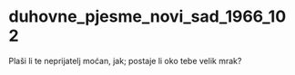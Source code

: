 # duhovne_pjesme_novi_sad_1966_102
Plaši li te neprijatelj moćan, jak; postaje li oko tebe velik mrak?